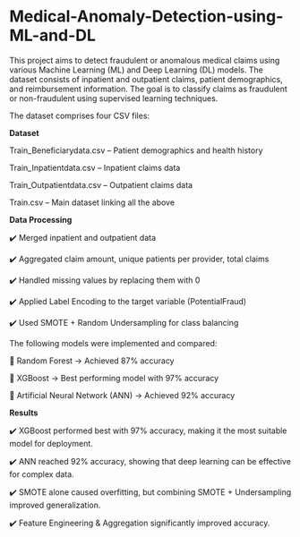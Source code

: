 # Medical-Anomaly-Detection-using-ML-and-DL

This project aims to detect fraudulent or anomalous medical claims using various Machine Learning (ML) and Deep Learning (DL) models. The dataset consists of inpatient and outpatient claims, patient demographics, and reimbursement information. The goal is to classify claims as fraudulent or non-fraudulent using supervised learning techniques.

The dataset comprises four CSV files:

**Dataset**

Train_Beneficiarydata.csv – Patient demographics and health history

Train_Inpatientdata.csv – Inpatient claims data

Train_Outpatientdata.csv – Outpatient claims data

Train.csv – Main dataset linking all the above

**Data Processing** 

✔️ Merged inpatient and outpatient data

✔️ Aggregated claim amount, unique patients per provider, total claims

✔️ Handled missing values by replacing them with 0

✔️ Applied Label Encoding to the target variable (PotentialFraud)

✔️ Used SMOTE + Random Undersampling for class balancing

The following models were implemented and compared:

📌 Random Forest → Achieved 87% accuracy

📌 XGBoost → Best performing model with 97% accuracy

📌 Artificial Neural Network (ANN) → Achieved 92% accuracy

**Results**

✔️ XGBoost performed best with 97% accuracy, making it the most suitable model for deployment.

✔️ ANN reached 92% accuracy, showing that deep learning can be effective for complex data.

✔️ SMOTE alone caused overfitting, but combining SMOTE + Undersampling improved generalization.

✔️ Feature Engineering & Aggregation significantly improved accuracy.

